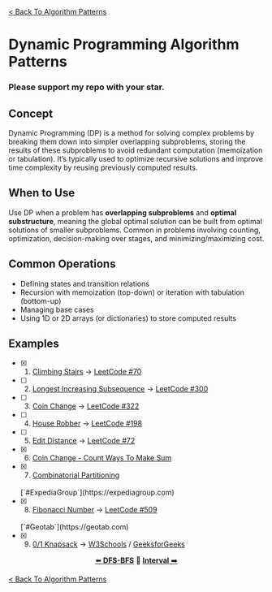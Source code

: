 [< Back To Algorithm Patterns](../../)

# Dynamic Programming Algorithm Patterns
### Please support my repo with your star.

## Concept
Dynamic Programming (DP) is a method for solving complex problems by breaking them down into simpler overlapping subproblems, storing the results of these subproblems to avoid redundant computation (memoization or tabulation). It’s typically used to optimize recursive solutions and improve time complexity by reusing previously computed results.

## When to Use
Use DP when a problem has **overlapping subproblems** and **optimal substructure**, meaning the global optimal solution can be built from optimal solutions of smaller subproblems. Common in problems involving counting, optimization, decision-making over stages, and minimizing/maximizing cost.

## Common Operations
- Defining states and transition relations
- Recursion with memoization (top-down) or iteration with tabulation (bottom-up)
- Managing base cases
- Using 1D or 2D arrays (or dictionaries) to store computed results

## Examples
- [x] 1. [Climbing Stairs](climbing_stairs/) → [LeetCode #70](https://leetcode.com/problems/climbing-stairs)

- [ ] 2. [Longest Increasing Subsequence]() → [LeetCode #300](https://leetcode.com/problems/longest-increasing-subsequence)

- [ ] 3. [Coin Change]() → [LeetCode #322](https://leetcode.com/problems/coin-change)

- [ ] 4. [House Robber]() → [LeetCode #198](https://leetcode.com/problems/house-robber)

- [ ] 5. [Edit Distance]() → [LeetCode #72](https://leetcode.com/problems/edit-distance)

- [x] 6. [Coin Change - Count Ways To Make Sum](coin_change_count_ways/)

- [x] 7. [Combinatorial Partitioning](combinatorial_partitioning/)
  <br>
  [`#ExpediaGroup`](https://expediagroup.com)

- [x] 8. [Fibonacci Number](fibonacci_number/) → [LeetCode #509](https://leetcode.com/problems/fibonacci-number)
  <br>
  [`#Geotab`](https://geotab.com)

- [x] 9. [0/1 Knapsack](zero_one_knapsack/) → [W3Schools](https://w3schools.com/dsa/dsa_ref_knapsack.php) / [GeeksforGeeks](https://geeksforgeeks.org/0-1-knapsack-problem-dp-10)

<p align="center">
  <a href="../dfs_bfs">⬅️ <strong>DFS-BFS</strong></a>
  🔸
  <a href="../interval"><strong>Interval</strong> ➡️</a>
</p>

[< Back To Algorithm Patterns](../../)
